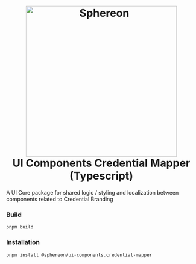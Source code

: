 <!--suppress HtmlDeprecatedAttribute -->
<h1 align="center">
  <br>
  <a href="https://www.sphereon.com"><img src="https://sphereon.com/content/themes/sphereon/assets/img/logo.svg" alt="Sphereon" width="400"></a>
  <br>UI Components Credential Mapper (Typescript) 
  <br>
</h1>

A UI Core package for shared logic / styling and localization between components related to Credential Branding

### Build

```shell
pnpm build
```

### Installation

```shell
pnpm install @sphereon/ui-components.credential-mapper
```
